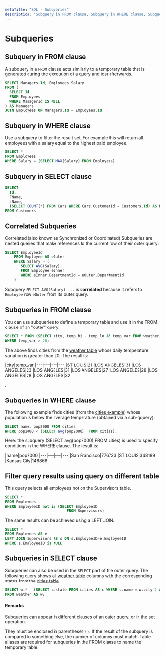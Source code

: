 ```yaml
---
metaTitle: "SQL - Subqueries"
description: "Subquery in FROM clause, Subquery in WHERE clause, Subquery in SELECT clause, Correlated Subqueries, Subqueries in FROM clause , Subqueries in WHERE clause, Filter query results using query on different table, Subqueries in SELECT clause"
---
```


# Subqueries




## Subquery in FROM clause


A subquery in a `FROM` clause acts similarly to a temporary table that is generated during the execution of a query and lost afterwards.

```sql
SELECT Managers.Id, Employees.Salary
FROM (
  SELECT Id
  FROM Employees
  WHERE ManagerId IS NULL
) AS Managers
JOIN Employees ON Managers.Id = Employees.Id

```



## Subquery in WHERE clause


Use a subquery to filter the result set. For example this will return all employees with a salary equal to the highest paid employee.

```sql
SELECT *
FROM Employees
WHERE Salary = (SELECT MAX(Salary) FROM Employees)

```



## Subquery in SELECT clause


```sql
SELECT
  Id, 
  FName, 
  LName,
  (SELECT COUNT(*) FROM Cars WHERE Cars.CustomerId = Customers.Id) AS NumberOfCars
FROM Customers

```



## Correlated Subqueries


Correlated (also known as Synchronized or Coordinated) Subqueries are nested queries that make references to the current row of their outer query:

```sql
SELECT EmployeeId
    FROM Employee AS eOuter
    WHERE Salary > (
       SELECT AVG(Salary)
       FROM Employee eInner
       WHERE eInner.DepartmentId = eOuter.DepartmentId
    )

```

Subquery `SELECT AVG(Salary) ...` is **correlated** because it refers to `Employee` row `eOuter` from its outer query.



## Subqueries in FROM clause 


You can use subqueries to define a temporary table  and use it in the FROM clause of an "outer" query.

```sql
SELECT * FROM (SELECT city, temp_hi - temp_lo AS temp_var FROM weather) AS w
WHERE temp_var > 20;

```

The above finds cities from the [weather table](http://stackoverflow.com/documentation/sql/280/example-databases/2641/weather-table) whose daily temperature variation is greater than 20. The result is:

|city|temp_var
|---|---|---|---
|ST LOUIS|21
|LOS ANGELES|31
|LOS ANGELES|23
|LOS ANGELES|31
|LOS ANGELES|27
|LOS ANGELES|28
|LOS ANGELES|28
|LOS ANGELES|32

.



## Subqueries in WHERE clause


The following example finds cities (from the [cities example](http://stackoverflow.com/documentation/sql/280/example-databases/2709/cities-table)) whose population is below the average temperature (obtained via a sub-qquery):

```sql
SELECT name, pop2000 FROM cities 
WHERE pop2000 < (SELECT avg(pop2000)  FROM cities);

```

Here: the subquery (SELECT avg(pop2000)  FROM cities) is used to specify conditions in the WHERE clause. The result is:

|name|pop2000
|---|---|---|---
|San Francisco|776733
|ST LOUIS|348189
|Kansas City|146866



## Filter query results using query on different table


This query selects all employees not on the Supervisors table.

```sql
SELECT *
FROM Employees
WHERE EmployeeID not in (SELECT EmployeeID
                            FROM Supervisors)

```

The same results can be achieved using a LEFT JOIN.

```sql
SELECT *
FROM Employees AS e
LEFT JOIN Supervisors AS s ON s.EmployeeID=e.EmployeeID
WHERE s.EmployeeID is NULL

```



## Subqueries in SELECT clause


Subqueries can also be used in the `SELECT` part of the outer query. The following query
shows all [weather table](http://stackoverflow.com/documentation/sql/280/example-databases/2641/weather-table) columns with the corresponding states from the [cities table](http://stackoverflow.com/documentation/sql/280/example-databases/2709/cities-table).

```sql
SELECT w.*,  (SELECT c.state FROM cities AS c WHERE c.name = w.city ) AS state 
FROM weather AS w;

```



#### Remarks


Subqueries can appear in different clauses of an outer query, or in the set operation.

They must be enclosed in parentheses `()`.
If the result of the subquery is compared to something else, the number of columns must match.
Table aliases are required for subqueries in the FROM clause to name the temporary table.

